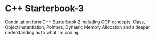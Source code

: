 # C++ Starterbook-3

Continuation form C++ Starterbook-2 including OOP concepts, Class, Object instantiation, Pointers, 
Dynamic Memory Allocation and a deeper understanding as to what I'm coding.
